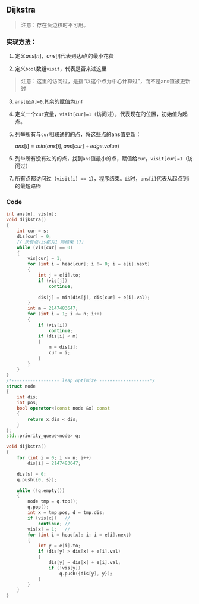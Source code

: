 ## Dijkstra 

> 注意：存在负边权时不可用。

### 实现方法：

1. 定义$ans[n]$，$ans[i]$代表到达$i$点的最小花费
   
2. 定义`bool`数组`visit`，代表是否来过这里

> 注意：这里的访问过，是指“以这个点为中心计算过”，而不是ans值被更新过

3. `ans[起点]=0`,其余的赋值为`inf`

4. 定义一个`cur`变量，`visit[cur]=1`（访问过），代表现在的位置，初始值为起点。

5. 列举所有与`cur`相联通的的点，将这些点的ans值更新：

    $ans[i] = min(ans[i], ans[cur] + edge.value)$

6. 列举所有没有过的的点，找到`ans`值最小的点，赋值给`cur`，`visit[cur]=1`（访问过）
7. 所有点都访问过（`visit[i] == 1`），程序结束。此时，`ans[i]`代表从起点到i的最短路径

### Code

```cpp
int ans[n], vis[n];
void dijkstra()
{
    int cur = s;
    dis[cur] = 0;
    // 所有点vis都为1 则结束 (7)
    while (vis[cur] == 0)
    {
        vis[cur] = 1;
        for (int i = head[cur]; i != 0; i = e[i].next)
        {
            int j = e[i].to;
            if (vis[j])
                continue;
          
            dis[j] = min(dis[j], dis[cur] + e[i].val);
        }
        int m = 2147483647;
        for (int i = 1; i <= n; i++)
        {
            if (vis[i])
                continue;
            if (dis[i] < m)
            {
                m = dis[i];
                cur = i;
            }
        }
    }
}
/*------------------ leap optimize -------------------*/
struct node
{
    int dis;
    int pos;
    bool operator<(const node &x) const
    {
        return x.dis < dis;
    }
};
std::priority_queue<node> q;

void dijkstra()
{
    for (int i = 0; i <= n; i++)
        dis[i] = 2147483647;

    dis[s] = 0;
    q.push({0, s});

    while (!q.empty())
    {
        node tmp = q.top();
        q.pop();
        int x = tmp.pos, d = tmp.dis;
        if (vis[x])   //
            continue; //
        vis[x] = 1;   //
        for (int i = head[x]; i; i = e[i].next)
        {
            int y = e[i].to;
            if (dis[y] > dis[x] + e[i].val)
            {
                dis[y] = dis[x] + e[i].val;
                if (!vis[y])
                    q.push({dis[y], y});
            }
        }
    }
}
```

